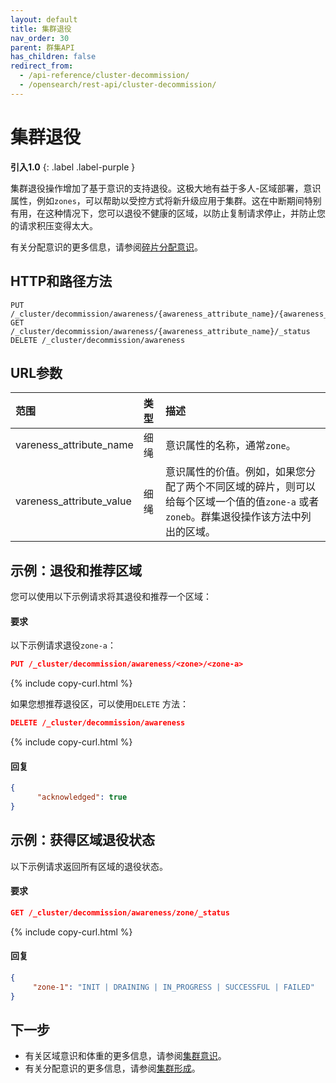```yaml
---
layout: default
title: 集群退役 
nav_order: 30
parent: 群集API
has_children: false
redirect_from: 
  - /api-reference/cluster-decommission/
  - /opensearch/rest-api/cluster-decommission/
---
```


# 集群退役
**引入1.0**
{: .label .label-purple }

集群退役操作增加了基于意识的支持退役。这极大地有益于多人-区域部署，意识属性，例如`zones`，可以帮助以受控方式将新升级应用于集群。这在中断期间特别有用，在这种情况下，您可以退役不健康的区域，以防止复制请求停止，并防止您的请求积压变得太大。

有关分配意识的更多信息，请参阅[碎片分配意识]({{site.url}}{{site.baseurl}}//opensearch/cluster/#shard-allocation-awareness)。


## HTTP和路径方法

```
PUT  /_cluster/decommission/awareness/{awareness_attribute_name}/{awareness_attribute_value}
GET  /_cluster/decommission/awareness/{awareness_attribute_name}/_status
DELETE /_cluster/decommission/awareness
```

## URL参数

范围| 类型| 描述
:--- | :--- | :---
vareness_attribute_name| 细绳| 意识属性的名称，通常`zone`。
vareness_attribute_value| 细绳| 意识属性的价值。例如，如果您分配了两个不同区域的碎片，则可以给每个区域一个值的值`zone-a` 或者`zoneb`。群集退役操作该方法中列出的区域。


## 示例：退役和推荐区域

您可以使用以下示例请求将其退役和推荐一个区域：

#### 要求

以下示例请求退役`zone-a`：

```json
PUT /_cluster/decommission/awareness/<zone>/<zone-a>
```
{% include copy-curl.html %}

如果您想推荐退役区，可以使用`DELETE` 方法：

```json
DELETE /_cluster/decommission/awareness
```
{% include copy-curl.html %}

#### 回复


```json
{
      "acknowledged": true
}
```

## 示例：获得区域退役状态

以下示例请求返回所有区域的退役状态。

#### 要求

```json
GET /_cluster/decommission/awareness/zone/_status
```
{% include copy-curl.html %}

#### 回复

```json
{
     "zone-1": "INIT | DRAINING | IN_PROGRESS | SUCCESSFUL | FAILED"
}
```


## 下一步

- 有关区域意识和体重的更多信息，请参阅[集群意识]({{site.url}}{{site.baseurl}}/api-reference/cluster-awareness/)。
- 有关分配意识的更多信息，请参阅[集群形成]({{site.url}}{{site.baseurl}}/opensearch/cluster/#advanced-step-6-configure-shard-allocation-awareness-or-forced-awareness)。


